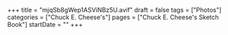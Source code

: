 +++
title = "mjqSb8gWep1ASViNBz5U.avif"
draft = false
tags = ["Photos"]
categories = ["Chuck E. Cheese's"]
pages = ["Chuck E. Cheese's Sketch Book"]
startDate = ""
+++
